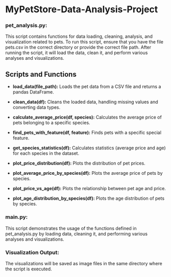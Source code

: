 # MyPetStore-Data-Analysis-Project

### pet_analysis.py:
This script contains functions for data loading, cleaning, analysis, and visualization related to pets. To run this script, ensure that you have the file pets.csv in the correct directory or provide the correct file path. After running the script, it will load the data, clean it, and perform various analyses and visualizations.

## Scripts and Functions

- **load_data(file_path):** Loads the pet data from a CSV file and returns a pandas DataFrame.

- **clean_data(df):** Cleans the loaded data, handling missing values and converting data types.

- **calculate_average_price(df, species):** Calculates the average price of pets belonging to a specific species.

- **find_pets_with_feature(df, feature):** Finds pets with a specific special feature.

- **get_species_statistics(df):** Calculates statistics (average price and age) for each species in the dataset.

- **plot_price_distribution(df):** Plots the distribution of pet prices.
  
- **plot_average_price_by_species(df):** Plots the average price of pets by species.
  
- **plot_price_vs_age(df):** Plots the relationship between pet age and price.
  
- **plot_age_distribution_by_species(df):** Plots the age distribution of pets by species.
  
### main.py:

This script demonstrates the usage of the functions defined in pet_analysis.py by loading data, cleaning it, and performing various analyses and visualizations.

### Visualization Output:

The visualizations will be saved as image files in the same directory where the script is executed.
